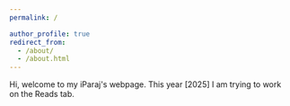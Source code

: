 ```yaml
---
permalink: /

author_profile: true
redirect_from: 
  - /about/
  - /about.html
---
```



Hi, welcome to my iParaj's webpage.
This year [2025] I am trying to work on the Reads tab.
